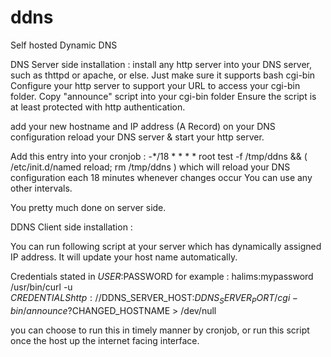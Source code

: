ddns
====

Self hosted Dynamic DNS


DNS Server side installation :
install any http server into your DNS server, 
such as thttpd or apache, or else.
Just make sure it supports bash cgi-bin
Configure your http server to support your URL to access your cgi-bin folder.
Copy "announce" script into your cgi-bin folder
Ensure the script is at least protected with http authentication.

add your new hostname and IP address (A Record) on your DNS configuration
reload your DNS server & start your http server.

Add this entry into your cronjob :
-*/18 * * * *   root  test -f /tmp/ddns && ( /etc/init.d/named reload; rm /tmp/ddns )
which will reload your DNS configuration each 18 minutes whenever changes occur
You can use any other intervals.

You pretty much done on server side.


DDNS Client side installation :

You can run following script at your server which has dynamically assigned IP address.
It will update your host name automatically.

Credentials stated in $USER:$PASSWORD for example : halims:mypassword
/usr/bin/curl -u $CREDENTIALS http://$DDNS_SERVER_HOST:$DDNS_SERVER_PORT/cgi-bin/announce?$CHANGED_HOSTNAME > /dev/null

you can choose to run this in timely manner by cronjob, 
or run this script once the host up the internet facing interface.




